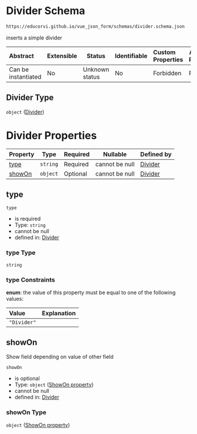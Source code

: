 # Divider Schema

```txt
https://educorvi.github.io/vue_json_form/schemas/divider.schema.json
```

inserts a simple divider


| Abstract            | Extensible | Status         | Identifiable | Custom Properties | Additional Properties | Access Restrictions | Defined In                                                                   |
| :------------------ | ---------- | -------------- | ------------ | :---------------- | --------------------- | ------------------- | ---------------------------------------------------------------------------- |
| Can be instantiated | No         | Unknown status | No           | Forbidden         | Forbidden             | none                | [divider.schema.json](../schemas/divider.schema.json "open original schema") |

## Divider Type

`object` ([Divider](divider.md))

# Divider Properties

| Property          | Type     | Required | Nullable       | Defined by                                                                                                                                      |
| :---------------- | -------- | -------- | -------------- | :---------------------------------------------------------------------------------------------------------------------------------------------- |
| [type](#type)     | `string` | Required | cannot be null | [Divider](divider-properties-type.md "https&#x3A;//educorvi.github.io/vue_json_form/schemas/divider.schema.json#/properties/type")              |
| [showOn](#showon) | `object` | Optional | cannot be null | [Divider](control-properties-showon-property.md "https&#x3A;//educorvi.github.io/vue_json_form/schemas/show_on.schema.json#/properties/showOn") |

## type




`type`

-   is required
-   Type: `string`
-   cannot be null
-   defined in: [Divider](divider-properties-type.md "https&#x3A;//educorvi.github.io/vue_json_form/schemas/divider.schema.json#/properties/type")

### type Type

`string`

### type Constraints

**enum**: the value of this property must be equal to one of the following values:

| Value       | Explanation |
| :---------- | ----------- |
| `"Divider"` |             |

## showOn

Show field depending on value of other field


`showOn`

-   is optional
-   Type: `object` ([ShowOn property](control-properties-showon-property.md))
-   cannot be null
-   defined in: [Divider](control-properties-showon-property.md "https&#x3A;//educorvi.github.io/vue_json_form/schemas/show_on.schema.json#/properties/showOn")

### showOn Type

`object` ([ShowOn property](control-properties-showon-property.md))
